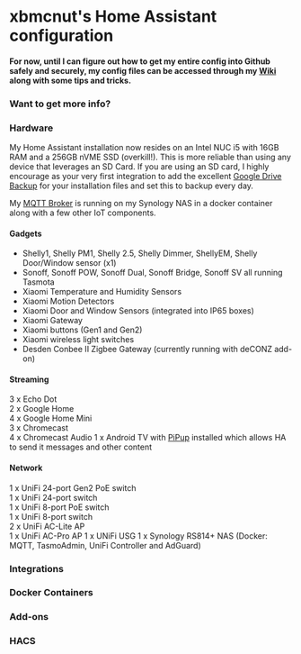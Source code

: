 # xbmcnut's Home Assistant configuration
#### For now, until I can figure out how to get my entire config into Github safely and securely, my config files can be accessed through my [Wiki](https://github.com/xbmcnut/Hass.ioConfig/wiki "Pete's Wiki") along with some tips and tricks. 
### Want to get more info?
### Hardware
My Home Assistant installation now resides on an Intel NUC i5 with 16GB RAM and a 256GB nVME SSD (overkill!). This is more reliable than using any device that leverages an SD Card. If you are using an SD card, I highly encourage as your very first integration to add the excellent [Google Drive Backup](https://github.com/sabeechen/hassio-google-drive-backup "Hass.io Google Drive Backup Add-on") for your installation files and set this to backup every day.

My [MQTT Broker](https://hub.docker.com/_/eclipse-mosquitto) is running on my Synology NAS in a docker container along with a few other IoT components.
#### Gadgets
* Shelly1, Shelly PM1, Shelly 2.5, Shelly Dimmer, ShellyEM, Shelly Door/Window sensor (x1)
* Sonoff, Sonoff POW, Sonoff Dual, Sonoff Bridge, Sonoff SV all running Tasmota
* Xiaomi Temperature and Humidity Sensors
* Xiaomi Motion Detectors
* Xiaomi Door and Window Sensors (integrated into IP65 boxes)
* Xiaomi Gateway
* Xiaomi buttons (Gen1 and Gen2)
* Xiaomi wireless light switches
* Desden Conbee II Zigbee Gateway (currently running with deCONZ add-on)

#### Streaming
3 x Echo Dot  
2 x Google Home  
4 x Google Home Mini  
3 x Chromecast  
4 x Chromecast Audio
1 x Android TV with [PiPup](https://play.google.com/store/apps/details?id=nl.rogro82.pipup&hl=en) installed which allows HA to send it messages and other content

#### Network
1 x UniFi 24-port Gen2 PoE switch  
1 x UniFi 24-port switch  
1 x UniFi 8-port PoE switch  
1 x UniFi 8-port switch  
2 x UniFi AC-Lite AP  
1 x UniFi AC-Pro AP
1 x UNiFi USG 
1 x Synology RS814+ NAS (Docker: MQTT, TasmoAdmin, UniFi Controller and AdGuard)
### Integrations
### Docker Containers
### Add-ons
### HACS
